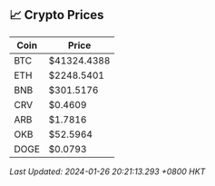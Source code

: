 ## 📈 Crypto Prices

| Coin | Price |
| ---- | ----- |
| BTC | $41324.4388 |
| ETH | $2248.5401 |
| BNB | $301.5176 |
| CRV | $0.4609 |
| ARB | $1.7816 |
| OKB | $52.5964 |
| DOGE | $0.0793 |

_Last Updated: 2024-01-26 20:21:13.293 +0800 HKT_